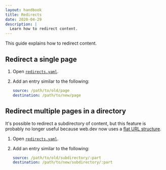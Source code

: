 ```yaml
---
layout: handbook
title: Redirects
date: 2020-04-29
description: |
  Learn how to redirect content.
---
```


This guide explains how to redirect content.

## Redirect a single page

1. Open [`redirects.yaml`][source].
1. Add an entry similar to the following:

   ```yaml
   source: /path/to/old/page
   destination: /path/to/new/page
   ```

## Redirect multiple pages in a directory

It's possible to redirect a subdirectory of content, but this feature
is probably no longer useful because web.dev now uses a [flat URL structure][flat].

1. Open [`redirects.yaml`][source].
1. Add an entry similar to the following:

   ```yaml
   source: /path/to/old/subdirectory/:part
   destination: /path/to/new/subdirectory/:part
   ```

[source]: https://github.com/GoogleChrome/web.dev/blob/main/redirects.yaml
[flat]: https://joeyhoer.com/flat-vs-hierarchical-url-structure-420f178c
